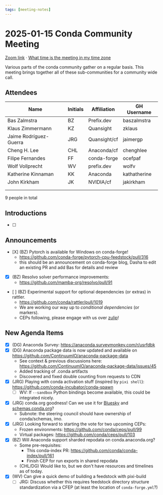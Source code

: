 ```yaml
---
tags: [meeting-notes]
---
```

# 2025-01-15 Conda Community Meeting

[Zoom link](https://zoom.us/j/9138593505?pwd=SWh3dE1IK05LV01Qa0FJZ1ZpMzJLZz09) · [What time is the meeting in my time zone](https://dateful.com/convert/utc?t=5pm)

Various parts of the conda community gather on a regular basis. This meeting brings together all of these sub-communities for a community wide call.

## Attendees

| Name                   | Initials | Affiliation  | GH Username      |
| ---------------------- | -------- | ------------ | ---------------- |
| Bas Zalmstra           | BZ       | Prefix.dev   | baszalmstra      |
| Klaus Zimmermann       | KZ       | Quansight    | zklaus           |
| Jaime Rodríguez-Guerra | JRG      | Quansight/cf | jaimergp         |
| Cheng H. Lee           | CHL      | Anaconda/cf  | chenghlee        |
| Filipe Fernandes       | FF       | conda-forge  | ocefpaf          |
| Wolf Vollprecht        | WV       | prefix.dev   | wolfv            |
| Katherine Kinnaman     | KK       | Anaconda     | kathatherine     |
| John Kirkham           | JK       | NVIDIA/cf    | jakirkham        |
|                        |          |              |                  |
|                        |          |              |                  |

9 people in total

## Introductions

- [ ]

## Announcements

- [X] (BZ) Pytorch is available for Windows on conda-forge!
    - https://github.com/conda-forge/pytorch-cpu-feedstock/pull/316
    - this should be an announcement on conda-forge blog, Dasha to edit an existing PR and add Bas for details and review
- [X] (BZ) Resolvo solver performance improvements:
    - https://github.com/mamba-org/resolvo/pull/91
- [ ] (BZ) Experimental support for optional dependencies (or extras) in rattler.
    - https://github.com/conda/rattler/pull/1019
    - We are working our way up to *conditional dependencies* (or markers).
    - CEPs following, please engage with us over [zulip](https://conda.zulipchat.com/#narrow/channel/457607-general/topic/Optional.20dependencies.20.2F.20conditional.20dependencies)!

## New Agenda Items

- [x] (DG) Anaconda Survey: https://anaconda.surveymonkey.com/r/usrfdbk
- [x] (DG) Anaconda package data is now updated and available on https://github.com/ContinuumIO/anaconda-package-data
    - See context & previous discussions here: https://github.com/ContinuumIO/anaconda-package-data/issues/45
    - Added tracking of .conda artifacts
    - Discovered and fixed double counting from requests to CDN
- [x] (JRG) Playing with conda activation stuff (inspired by `pixi shell`): https://github.com/conda-incubator/conda-spawn
    - [ ] WV: If `--sandbox` Python bindings become available, this could be integrated nicely.
- [x] (JRG) conda.org goodness! Can we use it for [Bluesky](https://github.com/conda/infrastructure/issues/1089) and [schemas.conda.org](https://github.com/conda/infrastructure/issues/1082)?
    - Subnote: the steering council should have ownership of conda/schemas, imo.
- [x] (JRG) Looking forward to starting the vote for two upcoming CEPs:
    - Frozen environments: https://github.com/conda/ceps/pull/99
    - Virtual packages: https://github.com/conda/ceps/pull/103
- [x] (BZ) Will Anaconda support sharded repodata on conda.anaconda.org?
    - Some pre-requisites:
        - This conda-index PR: https://github.com/conda/conda-index/pull/161 
        - Finish CEP for run exports in shared repodata
    - (CHL/DG) Would like to, but we don't have resources and timelines as of today.
- [x] (WV) Can give a quick demo of building a feedstock with pixi-build
    - [ ] JRG: Discuss whether this requires feedstock directory structure standardization via a CFEP (at least the location of `conda-forge.yml`?)